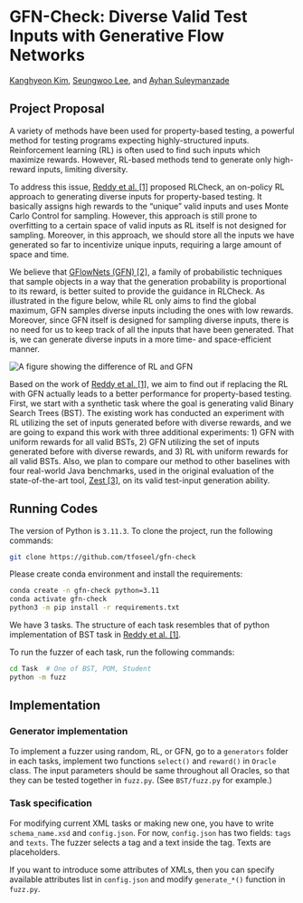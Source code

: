 # GFN-Check: Diverse Valid Test Inputs with Generative Flow Networks

[Kanghyeon Kim](https://github.com/KAIST19), [Seungwoo Lee](https://github.com/tfoseel), and [Ayhan Suleymanzade](https://github.com/MisakiTaro0414)

## Project Proposal
A variety of methods have been used for property-based testing, a powerful method for testing programs expecting highly-structured inputs. Reinforcement learning (RL) is often used to find such inputs which maximize rewards. However, RL-based methods tend to generate only high-reward inputs, limiting diversity.

To address this issue, [Reddy et al. [1]](https://dl.acm.org/doi/abs/10.1145/3377811.3380399?casa_token=5rEzwOGdaCgAAAAA%3AoN8jOYAq3MzT8dBPyiY2tgz6xO7yytVls-kiNSkGZF4HmQyz96ZNkajavSqI_RHydN_e5hRZ10tnCg) proposed RLCheck, an on-policy RL approach to generating diverse inputs for property-based testing. It basically assigns high rewards to the “unique” valid inputs and uses Monte Carlo Control for sampling. However, this approach is still prone to overfitting to a certain space of valid inputs as RL itself is not designed for sampling. Moreover, in this approach, we should store all the inputs we have generated so far to incentivize unique inputs, requiring a large amount of space and time.

We believe that [GFlowNets (GFN) [2]](https://arxiv.org/abs/2111.09266), a family of probabilistic techniques that sample objects in a way that the generation probability is proportional to its reward, is better suited to provide the guidance in RLCheck. As illustrated in the figure below, while RL only aims to find the global maximum, GFN samples diverse inputs including the ones with low rewards. Moreover, since GFN itself is designed for sampling diverse inputs, there is no need for us to keep track of all the inputs that have been generated. That is, we can generate diverse inputs in a more time- and space-efficient manner.

![A figure showing the difference of RL and GFN](https://i.esdrop.com/d/f/96jV6yefYa/DcRyOEVh7S.jpg)

Based on the work of [Reddy et al. [1]](https://dl.acm.org/doi/abs/10.1145/3377811.3380399?casa_token=5rEzwOGdaCgAAAAA%3AoN8jOYAq3MzT8dBPyiY2tgz6xO7yytVls-kiNSkGZF4HmQyz96ZNkajavSqI_RHydN_e5hRZ10tnCg), we aim to find out if replacing the RL with GFN actually leads to a better performance for property-based testing. First, we start with a synthetic task where the goal is generating valid Binary Search Trees (BST). The existing work has conducted an experiment with RL utilizing the set of inputs generated before with diverse rewards, and we are going to expand this work with three additional experiments: 1) GFN with uniform rewards for all valid BSTs, 2) GFN utilizing the set of inputs generated before with diverse rewards, and 3) RL with uniform rewards for all valid BSTs. Also, we plan to compare our method to other baselines with four real-world Java benchmarks, used in the original evaluation of the state-of-the-art tool, [Zest [3]](https://rohan.padhye.org/files/zest-issta19.pdf), on its valid test-input generation ability.


## Running Codes
The version of Python is ```3.11.3```.
To clone the project, run the following commands:
```bash
git clone https://github.com/tfoseel/gfn-check
```
Please create conda environment and install the requirements:
```bash
conda create -n gfn-check python=3.11
conda activate gfn-check
python3 -m pip install -r requirements.txt
```
We have 3 tasks. The structure of each task resembles that of python implementation of BST task in [Reddy et al. [1]](https://github.com/sameerreddy13/rlcheck).

To run the fuzzer of each task, run the following commands:
```bash
cd Task  # One of BST, POM, Student
python -m fuzz
```


## Implementation
### Generator implementation
To implement a fuzzer using random, RL, or GFN, go to a ```generators``` folder in each tasks,  implement two functions ```select()``` and ```reward()``` in ```Oracle``` class. The input parameters should be same throughout all Oracles, so that they can be tested together in ```fuzz.py```. (See ```BST/fuzz.py``` for example.)

### Task specification
For modifying current XML tasks or making new one, you have to write ```schema_name.xsd``` and ```config.json```. For now, ```config.json``` has two fields: ```tags``` and ```texts```. The fuzzer selects a tag and a text inside the tag. Texts are placeholders.

If you want to introduce some attributes of XMLs, then you can specify available attributes list in ```config.json``` and modify ```generate_*()``` function in ```fuzz.py```.